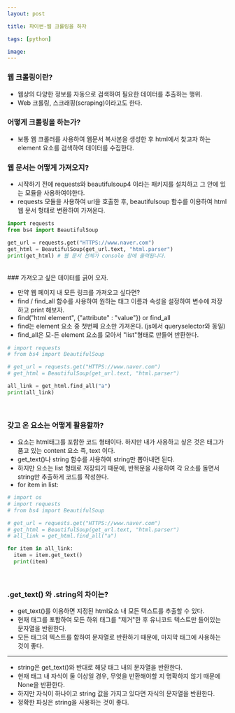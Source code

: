 ```yaml
---
layout: post

title: 파이썬-웹 크롤링을 하자

tags: [python]

image:
---
```


### 웹 크롤링이란?

- 웹상의 다양한 정보를 자동으로 검색하여 필요한 데이터를 추출하는 행위.
- Web 크롤링, 스크래핑(scraping)이라고도 한다.

### 어떻게 크롤링을 하는가?

- 보통 웹 크롤러를 사용하여 웹문서 복사본을 생성한 후 html에서 찾고자 하는 element 요소를 검색하여 데이터를 수집한다.

### 웹 문서는 어떻게 가져오지?

- 시작하기 전에 requests와 beautifulsoup4 이라는 패키지를 설치하고 그 안에 있는 모듈을 사용하여야한다.
- requests 모듈을 사용하여 url을 호출한 후, beautifulsoup 함수를 이용하여 html 웹 문서 형태로 변환하여 가져온다.

```python
import requests
from bs4 import BeautifulSoup

get_url = requests.get("HTTPS://www.naver.com")
get_html = BeautifulSoup(get_url.text, "html.parser")
print(get_html) # 웹 문서 전체가 console 창에 출력됩니다.
```

<br/>
### 가져오고 싶은 데이터를 긁어 오자.

- 만약 웹 페이지 내 모든 링크를 가져오고 싶다면?
- find / find_all 함수를 사용하여 원하는 태그 이름과 속성을 설정하여 변수에 저장하고 print 해보자.
- find("html element", {"attribute" : "value"}) or find_all
- find는 element 요소 중 첫번째 요소만 가져온다. (js에서 queryselector와 동일)
- find_all은 모-든 element 요소를 모아서 "list"형태로 만들어 반환한다.

```python
# import requests
# from bs4 import BeautifulSoup

# get_url = requests.get("HTTPS://www.naver.com")
# get_html = BeautifulSoup(get_url.text, "html.parser")

all_link = get_html.find_all("a")
print(all_link)
```

<br/>

### 갖고 온 요소는 어떻게 활용할까?

- 요소는 html태그를 포함한 코드 형태이다. 하지만 내가 사용하고 싶은 것은 태그가 품고 있는 content 요소 즉, text 이다.
- get_text()나 string 함수를 사용하여 string만 뽑아내면 된다.
- 하지만 요소는 list 형태로 저장되기 때문에, 반복문을 사용하여 각 요소를 돌면서 string만 추출하게 코드를 작성한다.
- for item in list:

```python
# import os
# import requests
# from bs4 import BeautifulSoup

# get_url = requests.get("HTTPS://www.naver.com")
# get_html = BeautifulSoup(get_url.text, "html.parser")
# all_link = get_html.find_all("a")

for item in all_link:
  item = item.get_text()
  print(item)
```

<br/>

### .get_text() 와 .string의 차이는?

- get_text()를 이용하면 지정된 html요소 내 모든 텍스트를 추출할 수 있다.
- 현재 태그를 포함하여 모든 하위 태그를 "제거"한 후 유니코드 텍스트만 들어있는 문자열을 반환한다.
- 모든 태그의 텍스트를 합하여 문자열로 반환하기 때문에, 마지막 태그에 사용하는 것이 좋다.

---

- string은 get_text()와 반대로 해당 태그 내의 문자열을 반환한다.
- 현재 태그 내 자식이 둘 이상일 경우, 무엇을 반환해야할 지 명확하지 않기 때문에 None을 반환한다.
- 하지만 자식이 하나이고 string 값을 가지고 있다면 자식의 문자열을 반환한다.
- 정확한 파싱은 string을 사용하는 것이 좋다.
